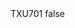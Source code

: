 <?xml version="1.0" encoding="UTF-8"?>
<CustomMetadata xmlns="http://soap.sforce.com/2006/04/metadata">
    <label>TXU701</label>
    <protected>false</protected>
</CustomMetadata>
